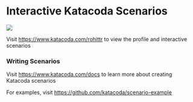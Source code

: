 # Interactive Katacoda Scenarios

[![](http://shields.katacoda.com/katacoda/rohittr/count.svg)](https://www.katacoda.com/rohittr "Get your profile on Katacoda.com")

Visit https://www.katacoda.com/rohittr to view the profile and interactive scenarios

### Writing Scenarios
Visit https://www.katacoda.com/docs to learn more about creating Katacoda scenarios

For examples, visit https://github.com/katacoda/scenario-example
